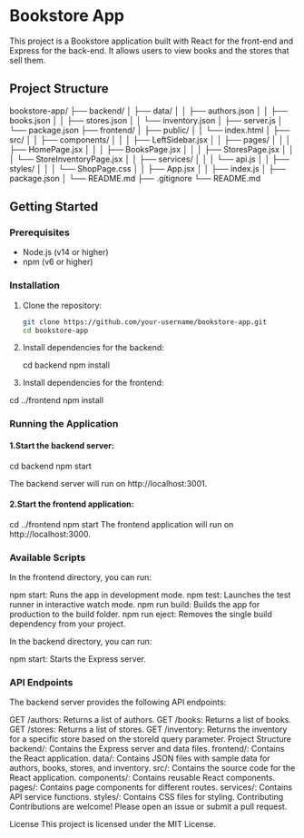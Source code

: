 # Bookstore App

This project is a Bookstore application built with React for the front-end and Express for the back-end. It allows users to view books and the stores that sell them.

## Project Structure
bookstore-app/ ├── backend/ │ ├── data/ │ │ ├── authors.json │ │ ├── books.json │ │ ├── stores.json │ │ └── inventory.json │ ├── server.js │ └── package.json ├── frontend/ │ ├── public/ │ │ └── index.html │ ├── src/ │ │ ├── components/ │ │ │ ├── LeftSidebar.jsx │ │ ├── pages/ │ │ │ ├── HomePage.jsx │ │ │ ├── BooksPage.jsx │ │ │ ├── StoresPage.jsx │ │ │ └── StoreInventoryPage.jsx │ │ ├── services/ │ │ │ └── api.js │ │ ├── styles/ │ │ │ └── ShopPage.css │ │ ├── App.jsx │ │ ├── index.js │ ├── package.json │ └── README.md ├── .gitignore └── README.md


## Getting Started

### Prerequisites

- Node.js (v14 or higher)
- npm (v6 or higher)

### Installation

1. Clone the repository:

   ```sh
   git clone https://github.com/your-username/bookstore-app.git
   cd bookstore-app

2. Install dependencies for the backend: 

   cd backend
   npm install

3. Install dependencies for the frontend: 

cd ../frontend
npm install

### Running the Application
#### 1.Start the backend server:
cd backend
npm start

The backend server will run on http://localhost:3001.

#### 2.Start the frontend application:
cd ../frontend
npm start
The frontend application will run on http://localhost:3000.

### Available Scripts
In the frontend directory, you can run:

npm start: Runs the app in development mode.
npm test: Launches the test runner in interactive watch mode.
npm run build: Builds the app for production to the build folder.
npm run eject: Removes the single build dependency from your project.

In the backend directory, you can run:

npm start: Starts the Express server.

### API Endpoints
The backend server provides the following API endpoints:

GET /authors: Returns a list of authors.
GET /books: Returns a list of books.
GET /stores: Returns a list of stores.
GET /inventory: Returns the inventory for a specific store based on the storeId query parameter.
Project Structure
backend/: Contains the Express server and data files.
frontend/: Contains the React application.
data/: Contains JSON files with sample data for authors, books, stores, and inventory.
src/: Contains the source code for the React application.
components/: Contains reusable React components.
pages/: Contains page components for different routes.
services/: Contains API service functions.
styles/: Contains CSS files for styling.
Contributing
Contributions are welcome! Please open an issue or submit a pull request.

License
This project is licensed under the MIT License.



